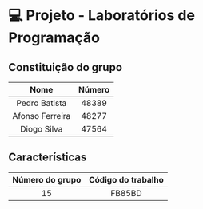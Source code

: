 # 💻 Projeto - Laboratórios de Programação

## Constituição do grupo
| Nome              | Número |
|:-----------------:|:------:|
| Pedro Batista     | 48389  |
| Afonso Ferreira   | 48277  |
| Diogo Silva       | 47564  |

## Características
| Número do grupo   | Código do trabalho |
|:-----------------:|:------------------:|
| 15                | FB85BD             |
